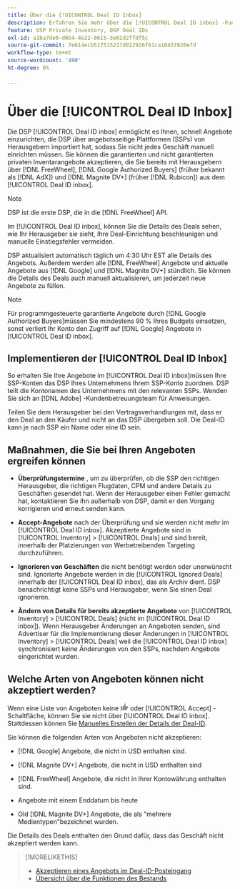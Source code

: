 ```yaml
---
title: Über die [!UICONTROL Deal ID Inbox]
description: Erfahren Sie mehr über die [!UICONTROL Deal ID inbox] -Funktion, mit der Sie private Angebote akzeptieren können, über die Sie bereits mit Herausgebern verhandelt haben [!DNL FreeWheel], [!DNL Google Authorized Buyers] (früher bekannt als [!DNL AdX]), and [!DNL Magnite DV+] (früher [!DNL Rubicon]).
feature: DSP Private Inventory, DSP Deal IDs
exl-id: a1ba7de0-d6b4-4e22-8615-3e62d2ffdf5c
source-git-commit: 7e614ecb517515217d812926f61ca10437820efd
workflow-type: tm+mt
source-wordcount: '490'
ht-degree: 0%

---
```


# Über die [!UICONTROL Deal ID Inbox]

Die DSP [!UICONTROL Deal ID inbox] ermöglicht es Ihnen, schnell Angebote einzurichten, die DSP über angebotsseitige Plattformen (SSPs) von Herausgebern importiert hat, sodass Sie nicht jedes Geschäft manuell einrichten müssen. Sie können die garantierten und nicht garantierten privaten Inventarangebote akzeptieren, die Sie bereits mit Herausgebern über [!DNL FreeWheel], [!DNL Google Authorized Buyers] (früher bekannt als [!DNL AdX]) und [!DNL Magnite DV+] (früher [!DNL Rubicon]) aus dem [!UICONTROL Deal ID inbox].

>[!NOTE]
>
>DSP ist die erste DSP, die in die [!DNL FreeWheel] API.

Im [!UICONTROL Deal ID inbox], können Sie die Details des Deals sehen, wie Ihr Herausgeber sie sieht, Ihre Deal-Einrichtung beschleunigen und manuelle Einstiegsfehler vermeiden.

<!-- 
Accepting a deal automatically pre-populates a new Deal ID record with details from the publisher, and you need to enter only the publisher [always? or just in some cases?], the media type, who can access the deal, and any attribute labels to apply to the deal so it's easy to find. [Are labels a dimension you can report on?]

For each available deal, you can review the deal details sent directly from the publisher. Some deals are grouped as proposals (packages), and you can see the individual deal details by reviewing the deal.
   
You can accept any available deal or move an incorrect deal to the Ignored Deals tab. You can also un-ignore deals, which moves them back to the New Deals tab so you can potentially accept them.

For each deal, you can select one publisher and one media type (Desktop Video, Mobile Video, Connected TV, Display, or Audio), and you can share the deal with specific advertisers and with all advertisers for a specific account.
 -->

DSP aktualisiert automatisch täglich um 4:30 Uhr EST alle Details des Angebots. Außerdem werden alle [!DNL FreeWheel] Angebote und aktuelle Angebote aus [!DNL Google] und [!DNL Magnite DV+] stündlich. Sie können die Details des Deals auch manuell aktualisieren, um jederzeit neue Angebote zu füllen.

<!-- MC: I'm not sure where I got the following. Is this currently true? -->
>[!NOTE]
>
>Für programmgesteuerte garantierte Angebote durch [!DNL Google Authorized Buyers]müssen Sie mindestens 90 % Ihres Budgets einsetzen, sonst verliert Ihr Konto den Zugriff auf [!DNL Google] Angebote in [!UICONTROL Deal ID inbox].

## Implementieren der [!UICONTROL Deal ID Inbox]

So erhalten Sie Ihre Angebote im [!UICONTROL Deal ID inbox]müssen Ihre SSP-Konten das DSP Ihres Unternehmens Ihrem SSP-Konto zuordnen. DSP teilt die Kontonamen des Unternehmens mit den relevanten SSPs. Wenden Sie sich an [!DNL Adobe] -Kundenbetreuungsteam für Anweisungen.

Teilen Sie dem Herausgeber bei den Vertragsverhandlungen mit, dass er den Deal an den Käufer und nicht an das DSP übergeben soll. Die Deal-ID kann je nach SSP ein Name oder eine ID sein.

## Maßnahmen, die Sie bei Ihren Angeboten ergreifen können

* **Überprüfungstermine** , um zu überprüfen, ob die SSP den richtigen Herausgeber, die richtigen Flugdaten, CPM und andere Details zu Geschäften gesendet hat. Wenn der Herausgeber einen Fehler gemacht hat, kontaktieren Sie ihn außerhalb von DSP, damit er den Vorgang korrigieren und erneut senden kann.

* **Accept-Angebote** nach der Überprüfung und sie werden nicht mehr im [!UICONTROL Deal ID inbox]. Akzeptierte Angebote sind in [!UICONTROL Inventory] > [!UICONTROL Deals] und sind bereit, innerhalb der Platzierungen von Werbetreibenden Targeting durchzuführen.

* **Ignorieren von Geschäften** die nicht benötigt werden oder unerwünscht sind. Ignorierte Angebote werden in die [!UICONTROL Ignored Deals] innerhalb der [!UICONTROL Deal ID inbox], das als Archiv dient. DSP benachrichtigt keine SSPs und Herausgeber, wenn Sie einen Deal ignorieren.

* **Ändern von Details für bereits akzeptierte Angebote** von [!UICONTROL Inventory] > [!UICONTROL Deals] (nicht im [!UICONTROL Deal ID inbox]). Wenn Herausgeber Änderungen an Angeboten senden, sind Advertiser für die Implementierung dieser Änderungen in [!UICONTROL Inventory] > [!UICONTROL Deals] weil die [!UICONTROL Deal ID inbox] synchronisiert keine Änderungen von den SSPs, nachdem Angebote eingerichtet wurden.

## Welche Arten von Angeboten können nicht akzeptiert werden?

Wenn eine Liste von Angeboten keine ![Accept](/help/dsp/assets/accept.png) oder [!UICONTROL Accept] -Schaltfläche, können Sie sie nicht über [!UICONTROL Deal ID inbox]. Stattdessen können Sie [Manuelles Erstellen der Details der Deal-ID](/help/dsp/inventory/deal-id-create.md).

Sie können die folgenden Arten von Angeboten nicht akzeptieren:

* [!DNL Google] Angebote, die nicht in USD enthalten sind.

* [!DNL Magnite DV+] Angebote, die nicht in USD enthalten sind

* [!DNL FreeWheel] Angebote, die nicht in Ihrer Kontowährung enthalten sind.

* Angebote mit einem Enddatum bis heute

* Old [!DNL Magnite DV+] Angebote, die als &quot;mehrere Medientypen&quot;bezeichnet wurden.

Die Details des Deals enthalten den Grund dafür, dass das Geschäft nicht akzeptiert werden kann.

>[!MORELIKETHIS]
>
>* [Akzeptieren eines Angebots im Deal-ID-Posteingang](deal-id-inbox-accept.md)
>* [Übersicht über die Funktionen des Bestands](inventory-overview.md)

